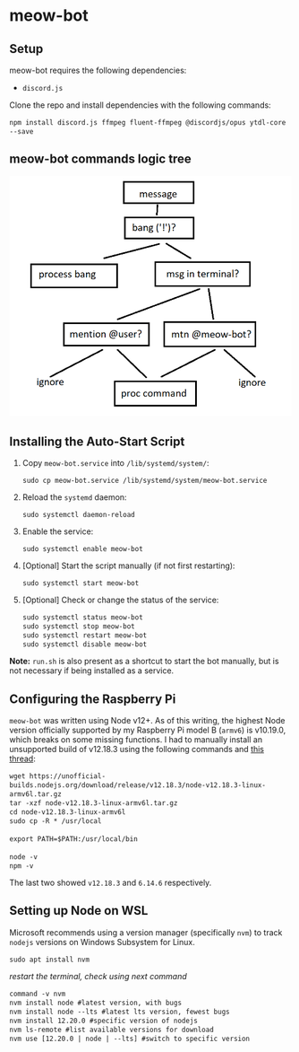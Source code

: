 # meow-bot

## Setup
meow-bot requires the following dependencies:  
- `discord.js`

Clone the repo and install dependencies with the following commands:  
```
npm install discord.js ffmpeg fluent-ffmpeg @discordjs/opus ytdl-core --save
```

## meow-bot commands logic tree
![commandlogic](lib/images/commandlogic.png)


## Installing the Auto-Start Script
1. Copy `meow-bot.service` into `/lib/systemd/system/`:
    ```
    sudo cp meow-bot.service /lib/systemd/system/meow-bot.service
    ```
2. Reload the `systemd` daemon:
    ```
    sudo systemctl daemon-reload
    ```
3. Enable the service:
    ```
    sudo systemctl enable meow-bot
    ```
4. [Optional] Start the script manually (if not first restarting):
    ```
    sudo systemctl start meow-bot
    ```
5. [Optional] Check or change the status of the service:
    ```
    sudo systemctl status meow-bot
    sudo systemctl stop meow-bot
    sudo systemctl restart meow-bot
    sudo systemctl disable meow-bot
    ```

**Note:** `run.sh` is also present as a shortcut to start the bot manually, but is not necessary if being installed as a service.


## Configuring the Raspberry Pi
`meow-bot` was written using Node v12+. As of this writing, the highest Node version officially supported by my Raspberry Pi model B (`armv6`) is v10.19.0, which breaks on some missing functions. I had to manually install an unsupported build of v12.18.3 using the following commands and [this thread](https://gist.github.com/davps/6c6e0ba59d023a9e3963cea4ad0fb516):
```
wget https://unofficial-builds.nodejs.org/download/release/v12.18.3/node-v12.18.3-linux-armv6l.tar.gz
tar -xzf node-v12.18.3-linux-armv6l.tar.gz
cd node-v12.18.3-linux-armv6l
sudo cp -R * /usr/local

export PATH=$PATH:/usr/local/bin

node -v
npm -v
```
The last two showed `v12.18.3` and `6.14.6` respectively.

## Setting up Node on WSL
Microsoft recommends using a version manager (specifically `nvm`) to track `nodejs` versions on Windows Subsystem for Linux.
```
sudo apt install nvm
```
_restart the terminal, check using next command_
```
command -v nvm
nvm install node #latest version, with bugs
nvm install node --lts #latest lts version, fewest bugs
nvm install 12.20.0 #specific version of nodejs
nvm ls-remote #list available versions for download
nvm use [12.20.0 | node | --lts] #switch to specific version
```